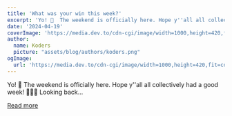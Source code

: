 ```yaml
---
title: 'What was your win this week?'
excerpt: 'Yo! 🙌  The weekend is officially here. Hope y''all all collectively had a good week! 🤜💥🤛  Looking back...'
date: '2024-04-19'
coverImage: 'https://media.dev.to/cdn-cgi/image/width=1000,height=420,fit=cover,gravity=auto,format=auto/https%3A%2F%2Fdev-to-uploads.s3.amazonaws.com%2Fuploads%2Farticles%2Fwjyxxca8qxz6j0vc7av9.jpg'
author:
  name: Koders
  picture: "assets/blog/authors/koders.png"
ogImage:
  url: 'https://media.dev.to/cdn-cgi/image/width=1000,height=420,fit=cover,gravity=auto,format=auto/https%3A%2F%2Fdev-to-uploads.s3.amazonaws.com%2Fuploads%2Farticles%2Fwjyxxca8qxz6j0vc7av9.jpg'
---
```


Yo! 🙌  The weekend is officially here. Hope y''all all collectively had a good week! 🤜💥🤛  Looking back...

[Read more](https://dev.to/devteam/what-was-your-win-this-week-2l0b)
